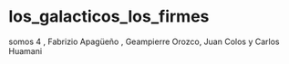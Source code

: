 # los_galacticos_los_firmes
somos 4 , Fabrizio Apagüeño , Geampierre Orozco, Juan Colos y Carlos Huamani 
